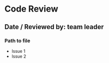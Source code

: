 Code Review
===========

## Date / Reviewed by: team leader
### Path to file
  - Issue 1
  - Issue 2

